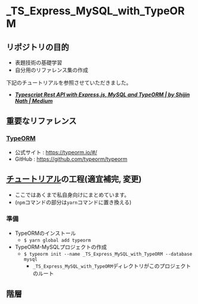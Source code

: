 # _TS_Express_MySQL_with_TypeORM

## リポジトリの目的

- 表題技術の基礎学習
- 自分用のリファレンス集の作成

下記のチュートリアルを参照させていただきました。

- ***[Typescript Rest API with Express.js, MySQL and TypeORM | by Shijin Nath | Medium](https://medium.com/@shijin_nath/typescript-rest-api-with-express-js-mysql-and-typeorm-8331cea78b0c)***

## 重要なリファレンス

### [TypeORM](https://github.com/typeorm/typeorm)

- 公式サイト : https://typeorm.io/#/
- GitHub : https://github.com/typeorm/typeorm

## [チュートリアル](https://www.freecodecamp.org/news/how-to-build-a-todo-app-with-react-typescript-nodejs-and-mongodb/)の工程(適宜補完, 変更)

- ここではあくまで私自身向けにまとめています。
- (``npm``コマンドの部分は``yarn``コマンドに置き換える)

### 準備

- TypeORMのインストール
  - ``$ yarn global add typeorm``
- TypeORM-MySQLプロジェクトの作成
  - ``$ typeorm init --name _TS_Express_MySQL_with_TypeORM --database mysql``
    - ``_TS_Express_MySQL_with_TypeORM``ディレクトリがこのプロジェクトのルート

####


####


###


####


####


## 階層


###


###
